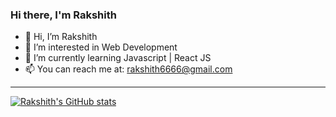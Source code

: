 ### Hi there, I'm Rakshith

- 👋 Hi, I’m Rakshith
- 👀 I’m interested in Web Development
- 🌱 I’m currently learning Javascript | React JS
- 📫 You can reach me at: rakshith6666@gmail.com

---

[![Rakshith's GitHub stats](https://github-readme-stats.vercel.app/api?username=RakshithBhat03)](https://github.com/anuraghazra/github-readme-stats)

<!---
RakshithBhat03/RakshithBhat03 is a ✨ special ✨ repository because its `README.md` (this file) appears on your GitHub profile.
You can click the Preview link to take a look at your changes.
--->

